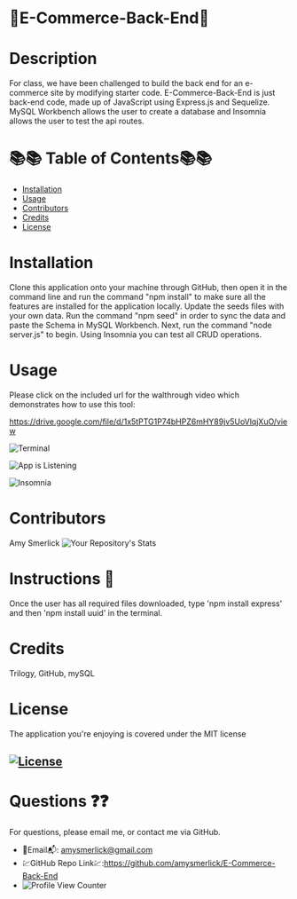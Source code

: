 # 🌺E-Commerce-Back-End🌺

# Description

For class, we have been challenged to  build the back end for an e-commerce site by modifying starter code. E-Commerce-Back-End is just back-end code, made up of JavaScript using Express.js and Sequelize. MySQL Workbench allows the user to create a database and Insomnia allows the user to test the api routes. 

  
  # 📚📚 Table of Contents📚📚
  * [Installation](#installation)
  * [Usage](#usage)
  * [Contributors](#contributors)
  * [Credits](#credits)
  * [License](#license)
  
  # Installation
Clone this application onto your machine through GitHub, then open it in the command line and run the command "npm install" to make sure all the features are installed for the application locally. Update the seeds files with your own data. Run the command "npm seed" in order to sync the data and paste the Schema in MySQL Workbench. Next, run the command "node server.js" to begin. Using Insomnia you can test all CRUD operations.




  # Usage
Please click on the included url for the walthrough video which demonstrates how to use this tool:

https://drive.google.com/file/d/1x5tPTG1P74bHPZ6mHY89jv5UoVlqjXuO/view

![Terminal](https://user-images.githubusercontent.com/77814900/120232407-840bb080-c221-11eb-9fb5-0b0fb4908f75.png)

![App is Listening](https://user-images.githubusercontent.com/77814900/120232508-b0273180-c221-11eb-810a-93c6e8b7f4c2.png)

![Insomnia](https://user-images.githubusercontent.com/77814900/120227821-ef508500-c217-11eb-88aa-c6e0023b6be7.png)




  # Contributors
  Amy Smerlick
  ![Your Repository's Stats](https://github-readme-stats.vercel.app/api/top-langs/?username=amysmerlick&theme=blue-green)
  # Instructions 👀
  Once the user has all required files downloaded, type 'npm install express' and then 'npm install uuid' in the terminal. 
  # Credits
  Trilogy, GitHub, mySQL
  # License
  The application you're enjoying is covered under the MIT license
  ## [![License](https://img.shields.io/badge/License-MIT%202.0-blue.svg)](https://opensource.org/licenses/MIT)
  # Questions ❓❓
  For questions, please email me, or contact me via GitHub.
  * 📧Email📬: amysmerlick@gmail.com
  * 💹GitHub Repo Link💹:https://github.com/amysmerlick/E-Commerce-Back-End
  * ![Profile View Counter](https://komarev.com/ghpvc/?username=amysmerlick)
